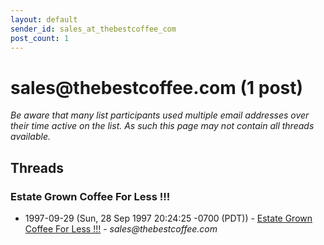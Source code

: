 ```yaml
---
layout: default
sender_id: sales_at_thebestcoffee_com
post_count: 1
---
```


# sales<span>@</span>thebestcoffee.com (1 post)

_Be aware that many list participants used multiple email addresses over their time active on the list. As such this page may not contain all threads available._

## Threads

### Estate Grown Coffee For Less !!!
+ 1997-09-29 (Sun, 28 Sep 1997 20:24:25 -0700 (PDT)) - [Estate Grown Coffee For Less !!!](/archive/1997/09/6b75e88dbacd7e9c1205f22d2cb167d7d24f47f9381317127e13a3b3777a88c4) - _sales@thebestcoffee.com_

